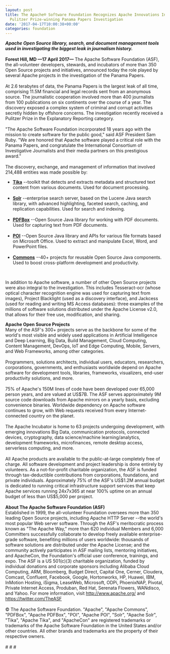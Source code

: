 ```yaml
---
layout: post
title: The Apache® Software Foundation Recognizes Apache Innovations Integral to the
  Pulitzer Prize-winning Panama Papers Investigation
date: '2017-04-17T10:00:38+00:00'
categories: foundation
---
```

<div><strong><em>Apache Open Source library, search, and document management tools used in investigating the biggest leak in journalism history.</em></strong></div> 
  <div><strong><br /></strong></div> 
  <div><strong>Forest Hill, MD —17 April 2017—</strong> The Apache Software Foundation (ASF), the all-volunteer developers, stewards, and incubators of more than 350 Open Source projects and initiatives, announced today the role played by several Apache projects in the investigation of the Panama Papers.</div> 
  <div><br /></div> 
  <div>At 2.6 terabytes of data, the Panama Papers is the largest leak of all time, comprising 11.5M financial and legal records sent from an anonymous source. The journalistic cooperation involved more than 400 journalists from 100 publications on six continents over the course of a year. The discovery exposed a complex system of criminal and corrupt activities secretly hidden by offshore concerns. The investigation recently received a Pulitzer Prize in the Explanatory Reporting category.</div> 
  <div><br /></div> 
  <div>&quot;The Apache Software Foundation incorporated 18 years ago with the mission to create software for the public good,&quot; said ASF President Sam Ruby. &quot;We are honored that Apache software played a critical role with the Panama Papers, and congratulate the International Consortium of Investigative Journalists and their media partners on this prestigious award.&quot;</div> 
  <div><br /></div> 
  <div>The discovery, exchange, and management of information that involved 214,488 entities was made possible by:</div> 
  <div> 
    <ul> 
      <li><strong><u>Tika</u></strong> --toolkit that detects and extracts metadata and structured text content from various documents. Used for document processing.<br /><br /></li> 
      <li><strong><u>Solr</u></strong> --enterprise search server, based on the Lucene Java search library, with advanced highlighting, faceted search, caching, and replication capabilities. Used for search and indexing.<br /><br /></li> 
      <li><strong><u>PDFBox</u></strong> --Open Source Java library for working with PDF documents. Used for capturing text from PDF documents.<br /><br /></li> 
      <li><strong><u>POI</u></strong> --Open Source Java library and APIs for various file formats based on Microsoft Office. Used to extract and manipulate Excel, Word, and PowerPoint files.<br /><br /></li> 
      <li><strong><u>Commons</u></strong> --40+ projects for reusable Open Source Java components. Used to boost cross-platform development and productivity.</li> 
    </ul> 
  </div> 
  <div><br /></div> 
  <div> 
    <p>In addition to Apache software, a number of other Open Source projects were also integral to the investigation. This includes Tesseract-ocr (whose optical character recognition engine was used for capturing text from images), Project Blacklight (used as a discovery interface), and Jackcess (used for reading and writing MS Access databases): three examples of the millions of software solutions distributed under the Apache License v2.0, that allows for their free use, modification, and sharing.</p> 
  </div> 
  <div><strong>Apache Open Source Projects</strong></div> 
  <div>Many of the ASF's 300+ projects serve as the backbone for some of the world's most visible and widely used applications in Artificial Intelligence and Deep Learning, Big Data, Build Management, Cloud Computing, Content Management, DevOps, IoT and Edge Computing, Mobile, Servers, and Web Frameworks, among other categories.</div> 
  <div><br /></div> 
  <div>Programmers, solutions architects, individual users, educators, researchers, corporations, governments, and enthusiasts worldwide depend on Apache software for development tools, libraries, frameworks, visualizers, end-user productivity solutions, and more.</div> 
  <div><br /></div> 
  <div>75% of Apache's 150M lines of code have been developed over 65,000 person years, and are valued at US$7B. The ASF serves approximately 9M source code downloads from Apache mirrors on a yearly basis, excluding convenience binaries. Worldwide dependency on Apache software continues to grow, with Web requests received from every Internet-connected country on the planet.</div> 
  <div><br /></div> 
  <div>The Apache Incubator is home to 63 projects undergoing development, with emerging innovations Big Data, communication protocols, connected devices, cryptography, data science/machine learning/analytics, development frameworks, microfinances, remote desktop access, serverless computing, and more.</div> 
  <div><br /></div> 
  <div>All Apache products are available to the public-at-large completely free of charge. All software development and project leadership is done entirely by volunteers. As a not-for-profit charitable organization, the ASF is funded through tax-deductible contributions from corporations, foundations, and private individuals. Approximately 75% of the ASF's US$1.2M annual budget is dedicated to running critical infrastructure support services that keep Apache services running 24x7x365 at near 100% uptime on an annual budget of less than US$5,000 per project.</div> 
  <div><br /></div> 
  <div><strong>About The Apache Software Foundation (ASF)</strong></div> 
  <div>Established in 1999, the all-volunteer Foundation oversees more than 350 leading Open Source projects, including Apache HTTP Server --the world's most popular Web server software. Through the ASF's meritocratic process known as &quot;The Apache Way,&quot; more than 620 individual Members and 6,000 Committers successfully collaborate to develop freely available enterprise-grade software, benefiting millions of users worldwide: thousands of software solutions are distributed under the Apache License; and the community actively participates in ASF mailing lists, mentoring initiatives, and ApacheCon, the Foundation's official user conference, trainings, and expo. The ASF is a US 501(c)(3) charitable organization, funded by individual donations and corporate sponsors including Alibaba Cloud Computing, ARM, Bloomberg, Budget Direct, Capital One, Cerner, Cloudera, Comcast, Confluent, Facebook, Google, Hortonworks, HP, Huawei, IBM, InMotion Hosting, iSigma, LeaseWeb, Microsoft, ODPi, PhoenixNAP, Pivotal, Private Internet Access, Produban, Red Hat, Serenata Flowers, WANdisco, and Yahoo. For more information, visit <a href="http://www.apache.org/">http://www.apache.org/</a> and <a href="https://twitter.com/TheASF">https://twitter.com/TheASF</a></div> 
  <div><br /></div> 
  <div>© The Apache Software Foundation. &quot;Apache&quot;, &quot;Apache Commons&quot;, &quot;PDFBox&quot;, &quot;Apache PDFBox&quot;, &quot;POI&quot;, &quot;Apache POI&quot;, &quot;Solr&quot;, &quot;Apache Solr&quot;, &quot;Tika&quot;, &quot;Apache Tika&quot;, and &quot;ApacheCon&quot; are registered trademarks or trademarks of the Apache Software Foundation in the United States and/or other countries. All other brands and trademarks are the property of their respective owners.</div> 
  <div><br /></div> 
  <div># # #</div>
